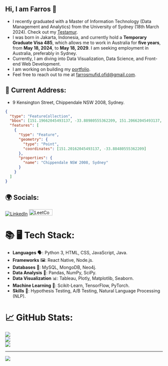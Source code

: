 ## Hi, I am Farros 👋

- I recently graduated with a Master of Information Technology (Data Management and Analytics) from the University of Sydney (18th March 2024). Check out my [Testamur](https://www.myequals.net/r/sharelink/35130fe3-d2e5-4800-9987-a294ce497203/c71d7590-31da-41f7-a8f3-099e79de990d).
- I was born in Jakarta, Indonesia, and currently hold a **Temporary Graduate Visa 485**, which allows me to work in Australia for **five years**, from **May 18, 2024**, to **May 18, 2029**. I am seeking employment in Australia, preferably in Sydney.
- Currently, I am diving into Data Visualization, Data Science, and Front-end Web Development.
- I am working on building my [portfolio](https://farrosmufid.netlify.app/).
- Feel free to reach out to me at farrosmufid.ofid@gmail.com.

## 📍 Current Address:

- 9 Kensington Street, Chippendale NSW 2008, Sydney.

```geojson
{
  "type": "FeatureCollection",
  "bbox": [151.19662045493137, -33.88980555362209, 151.20662045493137, -33.87980555362209],
  "features": [
    {
      "type": "Feature",
      "geometry": {
        "type": "Point",
        "coordinates": [151.20162045493137, -33.88480555362209]
      },
      "properties": {
        "name": "Chippendale NSW 2008, Sydney"
      }
    }
  ]
}


```
## 🌍 Socials:
[![LinkedIn](https://img.shields.io/badge/LinkedIn-%230077B5.svg?logo=linkedin&logoColor=white)](https://linkedin.com/in/farros-mufid) 
<a href="https://leetcode.com/farrosmufid/" target="_blank">
  <img src="https://cdn.icon-icons.com/icons2/2530/PNG/512/leetcode_button_icon_151892.png" alt="LeetCode" style="width: 75px; height: 20px;">
</a>

# 📚 🖥️ Tech Stack:
- **Languages** 🗣️: Python 3, HTML, CSS, JavaScript, Java.
- **Frameworks** 🖼️: React Native, Node.js.
- **Databases** 🐬: MySQL, MongoDB, Neo4j.
- **Data Analysis** 💬: Pandas, NumPy, SciPy.
- **Data Visualization** 📊: Tableau, Plotly, Matplotlib, Seaborn.
- **Machine Learning** 🤖: Scikit-Learn, TensorFlow, PyTorch.
- **Skills** 🧮: Hypothesis Testing, A/B Testing, Natural Language Processing (NLP).

  
# 📈 GitHub Stats:
![](https://github-readme-stats.vercel.app/api?username=farrosmufid&theme=dracula&hide_border=false&include_all_commits=false&count_private=false)<br/>
![](https://github-readme-streak-stats.herokuapp.com/?user=farrosmufid&theme=dracula&hide_border=false)<br/>
![](https://github-readme-stats.vercel.app/api/top-langs/?username=farrosmufid&theme=dracula&hide_border=false&include_all_commits=false&count_private=false&layout=compact)

---
[![](https://visitcount.itsvg.in/api?id=farrosmufid&icon=0&color=0)](https://visitcount.itsvg.in)
